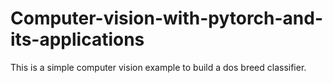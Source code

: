 # Computer-vision-with-pytorch-and-its-applications

This is a simple computer vision example to build a dos breed classifier. 
